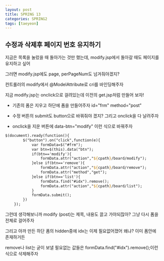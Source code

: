 ```yaml
---
layout: post
title: SPRING 13
categories: SPRING2
tags: [taeyeon]
---
```


## 수정과 삭제후 페이지 번호 유지하기

지금은 목록을 눌렀을 때 돌아가는 것만 했는데, modify.jsp에서 돌아갈 때도 페이지를 유지하고 싶어

그러면 modify.jsp에도 page, perPageNum도 넘겨줘야겠지?

컨트롤러의 modify에서 @ModelAttribute로 cri를 바인딩해주자

지금 modify.jsp는 onclick으로 걸려있는데 이전의 get.jsp처럼 만들어 보자!

- 기존의 폼은 지우고 하단에 폼을 만들어주자 id="frm" method="post" 

- 수정 버튼의 submit도 button으로 바꿔줘야 겠지? 그리고 onclick을 다 날려주자

- onclick을 지운 버튼에 data-btn="modify" 이런 식으로 바꿔주자

```1=modify.jsp
$(document).ready(function(){
  		$("button").on("click",function(e){
  			var formData=$("#frm");
  			var btn=$(this).data("btn");
  			if(btn=='modify'){
  				formData.attr("action","${cpath}/board/modify");
  			}else if(btn=='remove'){
  				formData.attr("action","${cpath}/board/remove");
  				formData.attr("method","get");
  			}else if(btn=='list'){
  				formData.find("#idx").remove();
  				formData.attr("action","${cpath}/board/list");
  			}
  			formData.submit();
  		})
  	});
```

그런데 생각해보니까 modify (post)는 제목, 내용도 끌고 가야되잖아? 그냥 다시 폼을 전체로 걸어주자

그리고 아까 만든 하단 폼의 hidden중에 idx는 이제 필요없어졌어 왜냐? 이미 폼안에 존재하거든

remove나 list는 굳이 보낼 필요없는 값들은 formData.find("#idx").remove();이런식으로 삭제해주자









